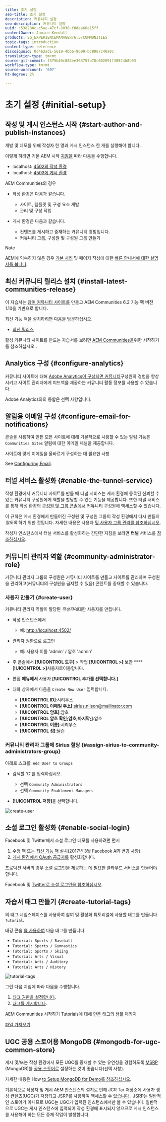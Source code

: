 ```yaml
---
title: 초기 설정
seo-title: 초기 설정
description: 커뮤니티 설정
seo-description: 커뮤니티 설정
uuid: c53d280c-c5ae-47cf-8038-f0dea68e15ff
contentOwner: Janice Kendall
products: SG_EXPERIENCEMANAGER/6.5/COMMUNITIES
topic-tags: introduction
content-type: reference
discoiquuid: 0d462ad1-5619-4bb6-9609-bc8987c40a0c
translation-type: tm+mt
source-git-commit: f375b40c084ee363757b78c602091f38524b8b03
workflow-type: tm+mt
source-wordcount: '697'
ht-degree: 2%

---
```



# 초기 설정 {#initial-setup}

## 작성 및 게시 인스턴스 시작 {#start-author-and-publish-instances}

개발 및 데모를 위해 작성자 한 명과 게시 인스턴스 한 개를 실행해야 합니다.

이렇게 하려면 기본 AEM 시작 [지침을](../../help/sites-deploying/deploy.md#getting-started) 따라 다음을 수행합니다.

* localhost: [4502의 작성 환경](http://localhost:4502/)
* localhost: [4503에 게시 환경](http://localhost:4503/)

AEM Communities의 경우

* 작성 환경은 다음과 같습니다.

   * 사이트, 템플릿 및 구성 요소 개발
   * 관리 및 구성 작업

* 게시 환경은 다음과 같습니다.

   * 컨텐츠를 게시하고 중재하는 커뮤니티 경험입니다.
   * 커뮤니티 그룹, 구성원 및 구성원 그룹 만들기

>[!NOTE]
>
>AEM에 익숙하지 않은 경우 [기본 처리](../../help/sites-authoring/basic-handling.md) 및 페이지 작성에 대한 [빠른 안내서에 대한 설명서를 봅니다](../../help/sites-authoring/qg-page-authoring.md).

## 최신 커뮤니티 릴리스 설치 {#install-latest-communities-release}

이 자습서는 [참여 커뮤니티 사이트를](overview.md#engagement-community) 만들고 AEM Communities 6.2 기능 팩 버전 1.10을 기반으로 합니다.

최신 기능 팩을 설치하려면 다음을 방문하십시오.

* [최신 릴리스](deploy-communities.md#latest-releases)

활성 커뮤니티 사이트를 만드는 자습서를 보려면 [AEM Communities을](overview.md#enablement-community)위한 시작하기를 참조하십시오 [](getting-started-enablement.md).

## Analytics 구성 {#configure-analytics}

커뮤니티 사이트에 대해 [Adobe Analytics이 구성되면 커뮤니티](analytics.md)구성원의 경험을 향상시키고 사이트 관리자에게 피드백을 제공하는 커뮤니티 활동 정보를 사용할 수 있습니다.

Adobe Analytics와의 통합은 선택 사항입니다.

## 알림용 이메일 구성 {#configure-email-for-notifications}

콘솔을 사용하여 만든 모든 사이트에 대해 기본적으로 사용할 수 있는 알림 기능은 `Communities Sites` 알림에 대한 이메일 채널을 제공합니다.

사이트에 맞게 이메일을 올바르게 구성하는 데 필요한 사항

See [Configuring Email](email.md).

## 터널 서비스 활성화 {#enable-the-tunnel-service}

작성 환경에서 커뮤니티 사이트를 만들 때 터널 서비스는 게시 환경에 등록된 신뢰할 수 있는 커뮤니티 구성원에게 역할을 할당할 수 있는 기능을 제공합니다. 또한 터널 서비스를 통해 작성 환경의 [구성원 및 그룹 콘솔에서](members.md) 커뮤니티 구성원에 액세스할 수 있습니다.

이 규칙은 게시 환경에서 만들어진 구성원 및 구성원 그룹이 작성 환경에서 다시 만들지 *않도록* 하기 위한 것입니다. 자세한 내용은 사용자 [및 사용자 그룹 관리를 참조하십시오](users.md).

작성자 인스턴스에서 터널 서비스를 활성화하는 간단한 지침을 보려면 **터널** 서비스를 [참조하십시오](deploy-communities.md#tunnel-service-on-author).

## 커뮤니티 관리자 역할 {#community-administrator-role}

커뮤니티 관리자 그룹의 구성원은 커뮤니티 사이트를 만들고 사이트를 관리하며 구성원을 관리하고(커뮤니티의 구성원을 금지할 수 있음) 콘텐트를 중재할 수 있습니다.

### 사용자 만들기 {#create-user}

커뮤니티 관리자 역할이 할당된 *작성자에*&#x200B;대한 사용자를 만듭니다.

* 작성 인스턴스에서

   * 예: [http://localhost:4502/](http://localhost:4503/)

* 관리자 권한으로 로그인

   * 예: 사용자 이름 &#39;admin&#39; / 암호 &#39;admin&#39;

* 주 콘솔에서 **[!UICONTROL 도구]** > 작업 **[!UICONTROL >]** 보안 ******[!UICONTROL >]**&#x200B;사용자로이동합니다.
* 편집 **메뉴에서** 사용자 **[!UICONTROL 추가를 선택합니다.]**

* 대화 상자에서 다음을 `Create New User` 입력합니다.

   * **[!UICONTROL ID]**:시리우스
   * **[!UICONTROL 이메일 주소]**:sirius.nilson@mailinator.com
   * **[!UICONTROL 암호]**:암호
   * **[!UICONTROL 암호 확인;암호;마지막;]**:암호
   * **[!UICONTROL 이름]**:시리우스
   * **[!UICONTROL 성]**:닐슨

### 커뮤니티 관리자 그룹에 Sirius 할당 {#assign-sirius-to-community-administrators-group}

아래로 스크롤: `Add User to Groups`

* 검색할 &#39;C&#39;를 입력하십시오.

   * 선택 `Community Administrators`
   * 선택 `Community Enablement Managers`

* **[!UICONTROL 저장]**&#x200B;을 선택합니다.

![create-user](assets/create-user.png)

## 소셜 로그인 활성화 {#enable-social-login}

Facebook 및 Twitter에서 소셜 로그인 데모를 사용하려면 먼저

1. 수정 팩 또는 [최신 기능 팩](deploy-communities.md#latestfeaturepack) 설치(2017년 3월 Facebook API 변경 사항).
1. [게시 환경에서 OAuth 공급자를](social-login.md#adobe-granite-oauth-authentication-handler) 활성화합니다.

프로덕션 서버의 경우 소셜 로그인을 제공하는 데 필요한 클라우드 서비스를 만들어야 합니다.

Facebook 및 [Twitter로 소셜 로그인을 참조하십시오](social-login.md).

## 자습서 태그 만들기 {#create-tutorial-tags}

의 태그 네임스페이스를 사용하여 참여 및 활성화 튜토리얼에 사용할 태그를 만듭니다 `Tutorial`.

태깅 콘솔 [을 사용하여](../../help/sites-administering/tags.md#tagging-console) 다음 태그를 만듭니다.

* `Tutorial: Sports / Baseball`
* `Tutorial: Sports / Gymnastics`
* `Tutorial: Sports / Skiing`
* `Tutorial: Arts / Visual`
* `Tutorial: Arts / Auditory`
* `Tutorial: Arts / History`

![tutorial-tags](assets/tutorial-tags.png)

그런 다음 지침에 따라 다음을 수행합니다.

1. [태그 권한을 설정합니다](../../help/sites-administering/tags.md#setting-tag-permissions).
1. [태그를 게시합니다](../../help/sites-administering/tags.md#publishing-tags).

AEM Communities 시작하기 Tutorials에 대해 만든 태그의 샘플 패키지

[파일 가져오기](assets/tutorial_tags-v63.zip)

## UGC 공용 스토어용 MongoDB {#mongodb-for-ugc-common-store}

게시 및/또는 작성 환경에서 모든 UGC를 중재할 수 있는 유연성을 경험하도록 [MSRP](msrp.md) (MongoDB)를 [공용 스토어로](working-with-srp.md) 설정하는 것이 좋습니다(선택 사항).

자세한 내용은 How [to Setup MongoDB for Demo를 참조하십시오](demo-mongo.md).

기본적으로 작성자 및 게시 AEM 인스턴스의 설치로 인해 JCR Tar 저장소에 사용자 생성 컨텐츠(UGC)가 저장되고 JSRP를 사용하여 액세스할 수 [있습니다](../../help/sites-deploying/platform.md) [](jsrp.md). JSRP는 일반적인 스토어가 아니므로 UGC는 UGC가 입력된 인스턴스에서만 볼 수 있습니다. 일반적으로 UGC는 게시 인스턴스에 입력되어 작성 환경에 표시되지 않으므로 게시 인스턴스를 사용해야 하는 모든 중재 작업이 발생합니다.